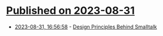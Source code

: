# [Published on 2023-08-31](index.md)

* [2023-08-31, 16:56:58](https://lobste.rs/s/rqdsla/design_principles_behind_smalltalk) - [Design Principles Behind Smalltalk](https://www.cs.virginia.edu/~evans/cs655/readings/smalltalk.html)

